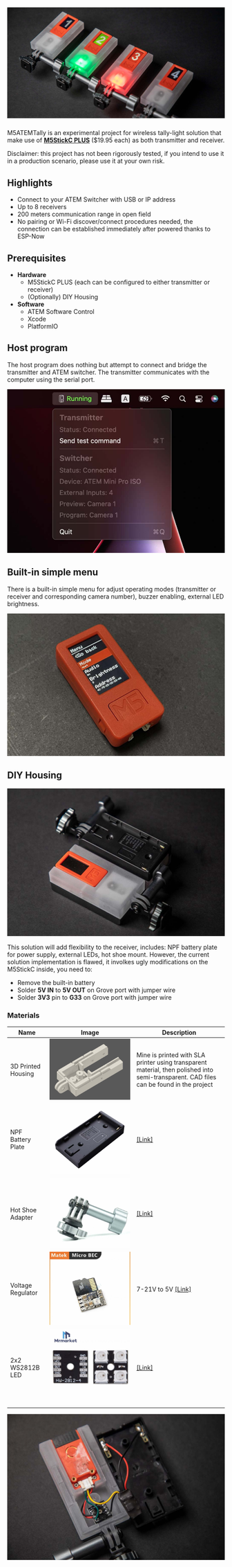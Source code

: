 
<h1 align="center">
	<img alt="cover" src="_images/cover.jpg">
</h1>

M5ATEMTally is an experimental project for wireless tally-light solution that make use of [**M5StickC PLUS**](https://shop.m5stack.com/products/m5stickc-plus-esp32-pico-mini-iot-development-kit "**M5StickC PLUS**") ($19.95 each) as both transmitter and receiver.

Disclaimer: this project has not been rigorously tested, if you intend to use it in a production scenario, please use it at your own risk.


## Highlights

- Connect to your ATEM Switcher with USB or IP address
- Up to 8 receivers
- 200 meters communication range in open field
- No pairing or Wi-Fi discover/connect procedures needed, the connection can be established immediately after powered thanks to ESP-Now


## Prerequisites

- **Hardware**
	- M5StickC PLUS (each can be configured to either transmitter or receiver)
	- (Optionally) DIY Housing
- **Software**
	- ATEM Software Control
	- Xcode
	- PlatformIO

## Host program

The host program does nothing but attempt to connect and bridge the transmitter and ATEM switcher. The transmitter communicates with the computer using the serial port.

![host program](_images/host.jpg)

## Built-in simple menu

There is a built-in simple menu for adjust operating modes (transmitter or receiver and corresponding camera number), buzzer enabling, external LED brightness.

![menu](_images/menu.jpg)

## DIY Housing

![housing view](_images/view2.jpg)

This solution will add flexibility to the receiver,  includes: NPF battery plate for power supply, external LEDs, hot shoe mount.
However, the current solution implementation is flawed, it involkes ugly modifications on the M5StickC inside, you need to:
- Remove the built-in battery
- Solder **5V IN** to **5V OUT** on Grove port with jumper wire
- Solder **3V3** pin to **G33** on Grove port with jumper wire

### Materials
|Name|Image|Description|
|--|--|--|
|3D Printed Housing|  ![enter image description here](_images/housing.jpg)|Mine is printed with SLA printer using transparent material, then polished into semi-transparent. CAD files can be found in the project|
|NPF Battery Plate|![enter image description here](_images/npf_plate.jpg)|[[Link]](https://m.tb.cn/h.fxDksOg?tk=HeTJ2KcL6oS)|
|Hot Shoe Adapter|![enter image description here](_images/hotshoe_adapter.jpg)|[[Link]](https://m.tb.cn/h.fxDjg1W?tk=GtcP2Kclxg4)|
|Voltage Regulator|![enter image description here](_images/voltage_regulator.jpg)|7-21V to 5V [[Link]](https://m.tb.cn/h.fwCe7iw?tk=xcGL2KcN8Uq)|
|2x2 WS2812B LED|![enter image description here](_images/leds.jpg)|[[Link]](https://m.tb.cn/h.fwCeQ7C?tk=8UaP2KcOv7h)|


![housing view2](_images/view3.jpg)